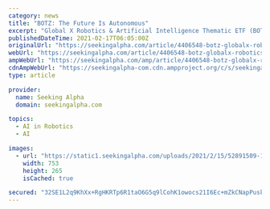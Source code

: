 ```yaml
---
category: news
title: "BOTZ: The Future Is Autonomous"
excerpt: "Global X Robotics & Artificial Intelligence Thematic ETF (BOTZ) offers an attractive opportunity to invest in artificial intelligence (AI) and robots while simultaneously diversifying risk."
publishedDateTime: 2021-02-17T06:05:00Z
originalUrl: "https://seekingalpha.com/article/4406548-botz-globalx-robotics-artificial-intelligence-etf-future-is-autonomous"
webUrl: "https://seekingalpha.com/article/4406548-botz-globalx-robotics-artificial-intelligence-etf-future-is-autonomous"
ampWebUrl: "https://seekingalpha.com/amp/article/4406548-botz-globalx-robotics-artificial-intelligence-etf-future-is-autonomous"
cdnAmpWebUrl: "https://seekingalpha-com.cdn.ampproject.org/c/s/seekingalpha.com/amp/article/4406548-botz-globalx-robotics-artificial-intelligence-etf-future-is-autonomous"
type: article

provider:
  name: Seeking Alpha
  domain: seekingalpha.com

topics:
  - AI in Robotics
  - AI

images:
  - url: "https://static1.seekingalpha.com/uploads/2021/2/15/52891509-16133782584579396_origin.png"
    width: 753
    height: 265
    isCached: true

secured: "32SE1L2q9KhXx+RgHKRTp6R1taO6G5q9lCohK1owocs21I6Ec+mZkCNapPuskr8a5N8XBO7wc/ztz/9runCKsSuiVk7eSOwzYWjYH6+btJsSWxlSTvT8P/CXy30mqGYyPo3XvmGPhbq2MWH5nlcVE5ati3H0ehzbpWXoQ+lWmPQSpAXqDGmFcr7oZQlU8//kQ+stSokxO7a0QeV/hV2Vr9hD90I//5rBUxhVlXh8JV2FODcK/BHb+sNKMYDnrlYMRUl6uUaT+jn3dwAUXqZ9bjUiZS195MuSE/CFtk0g2QsxHxvHPMBbfLEWHhEvtt2+U7/HDlYWHHHuCDvU4ihGp4xChwgIgDl/1yWJfZrYkNc=;SfH4v6uxASJ5NMGeFplqqQ=="
---
```


